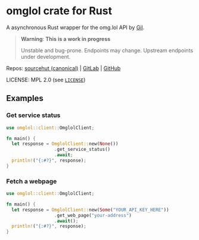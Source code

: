 # omglol crate for Rust
A asynchronous Rust wrapper for the omg.lol API by [Gil](https://gil.lol).

> **Warning**: **This is a work in progress**
>
> Unstable and bug-prone. Endpoints may change. Upstream endpoints under development.

Repos: [sourcehut (canonical)](https://git.sr.ht/~gpo/omglolrs) | [GitLab](https://gitlab.com/GilOliveira/omg.lol.rs) | [GitHub](https://github.com/GilOliveira/omglolrs)

LICENSE: MPL 2.0 (see [`LICENSE`](LICENSE))

## Examples

### Get service status

```rust
use omglol::client::OmglolClient;

fn main() {
  let response = OmglolClient::new(None())
                  .get_service_status()
                  .await;
  println!("{:#?}", response);
}
```

### Fetch a webpage
```rust
use omglol::client::OmglolClient;

fn main() {
  let response = OmglolClient::new(Some("YOUR_API_KEY_HERE"))
                  .get_web_page("your-address")
                  .await();
  println!("{:#?}", response);
}
```
